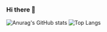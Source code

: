 ### Hi there 👋

![Anurag's GitHub stats](https://github-readme-stats.vercel.app/api?username=tocoteron&count_private=true&show_icons=true&theme=dracula)
![Top Langs](https://github-readme-stats.vercel.app/api/top-langs/?username=tocoteron&layout=compact&theme=dracula)


<!--
**tocoteron/tocoteron** is a ✨ _special_ ✨ repository because its `README.md` (this file) appears on your GitHub profile.

Here are some ideas to get you started:

- 🔭 I’m currently working on ...
- 🌱 I’m currently learning ...
- 👯 I’m looking to collaborate on ...
- 🤔 I’m looking for help with ...
- 💬 Ask me about ...
- 📫 How to reach me: ...
- 😄 Pronouns: ...
- ⚡ Fun fact: ...
-->
